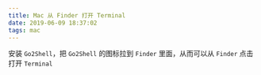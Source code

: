 ```yaml
---
title: Mac 从 Finder 打开 Terminal
date: 2019-06-09 18:37:02
tags: mac
---
```


安装 `Go2Shell`，把 `Go2Shell` 的图标拉到 `Finder` 里面，从而可以从 `Finder` 点击打开 `Terminal`

